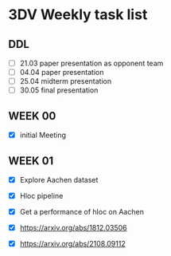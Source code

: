 # 3DV Weekly task list

## DDL
- [ ] 21.03 paper presentation as opponent team
- [ ] 04.04 paper presentation
- [ ] 25.04 midterm presentation
- [ ] 30.05 final presentation

## WEEK 00
- [x] initial Meeting

## WEEK 01
- [x] Explore Aachen dataset
- [x] Hloc pipeline
- [x] Get a performance of hloc on Aachen
- [x] https://arxiv.org/abs/1812.03506
- [x] https://arxiv.org/abs/2108.09112

